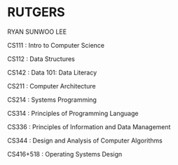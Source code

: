 # RUTGERS

RYAN SUNWOO LEE

CS111 : Intro to Computer Science

CS112 : Data Structures

CS142 : Data 101: Data Literacy

CS211 : Computer Architecture

CS214 : Systems Programming

CS314 : Principles of Programming Language

CS336 : Principles of Information and Data Management

CS344 : Design and Analysis of Computer Algorithms

CS416+518 : Operating Systems Design
